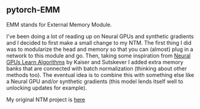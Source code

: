 ## pytorch-EMM ##

EMM stands for External Memory Module.

I've been doing a lot of reading up on Neural GPUs and synthetic gradients
and I decided to first make a small change to my NTM. The first thing
I did was to modularize the head and memory so that you can (almost)
plug in a network to this module and go. Then, taking some inspiration from
[Neural GPUs Learn Algorithms](https://arxiv.org/abs/1511.08228) by Kaiser and Sutskever
I added extra memory banks that are connected with batch normalization (thinking about other methods too). The 
eventual idea is to combine this with something else like a Neural GPU
and/or synthetic gradients (this model lends itself well to unlocking
updates for example).

My original NTM project is [here](https://github.com/bzcheeseman/pytorch-NTM)